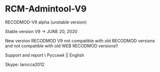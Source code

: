 # RCM-Admintool-V9
RECODMOD-V9 alpha (unstable version)

Stable version V9  ->  JUNE 20, 2020

New version RECODMOD V9 not compatible with old RECODMOD versions 
    and not compatible with old WEB RECODMOD versions!!

Support and report \ Русский || English

Skype: larocca2012
